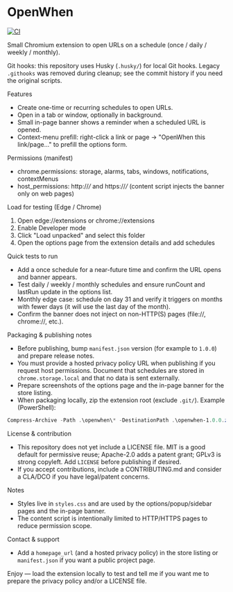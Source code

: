 
OpenWhen
========

[![CI](https://github.com/dennymarcels/OpenWhen/actions/workflows/ci.yml/badge.svg)](https://github.com/dennymarcels/OpenWhen/actions/workflows/ci.yml)

Small Chromium extension to open URLs on a schedule (once / daily / weekly / monthly).

Git hooks: this repository uses Husky (`.husky/`) for local Git hooks. Legacy `.githooks` was removed during cleanup; see the commit history if you need the original scripts.

Features
- Create one-time or recurring schedules to open URLs.
- Open in a tab or window, optionally in background.
- Small in-page banner shows a reminder when a scheduled URL is opened.
- Context-menu prefill: right-click a link or page -> "OpenWhen this link/page..." to prefill the options form.

Permissions (manifest)
- chrome.permissions: storage, alarms, tabs, windows, notifications, contextMenus
- host_permissions: http://*/* and https://*/* (content script injects the banner only on web pages)

Load for testing (Edge / Chrome)
1. Open edge://extensions or chrome://extensions
2. Enable Developer mode
3. Click "Load unpacked" and select this folder
4. Open the options page from the extension details and add schedules

Quick tests to run
- Add a once schedule for a near-future time and confirm the URL opens and banner appears.
- Test daily / weekly / monthly schedules and ensure runCount and lastRun update in the options list.
- Monthly edge case: schedule on day 31 and verify it triggers on months with fewer days (it will use the last day of the month).
- Confirm the banner does not inject on non-HTTP(S) pages (file://, chrome://, etc.).

Packaging & publishing notes
- Before publishing, bump `manifest.json` version (for example to `1.0.0`) and prepare release notes.
- You must provide a hosted privacy policy URL when publishing if you request host permissions. Document that schedules are stored in `chrome.storage.local` and that no data is sent externally.
- Prepare screenshots of the options page and the in-page banner for the store listing.
- When packaging locally, zip the extension root (exclude `.git/`). Example (PowerShell):

```powershell
Compress-Archive -Path .\openwhen\* -DestinationPath .\openwhen-1.0.0.zip -Force
```

License & contribution
- This repository does not yet include a LICENSE file. MIT is a good default for permissive reuse; Apache-2.0 adds a patent grant; GPLv3 is strong copyleft. Add `LICENSE` before publishing if desired.
- If you accept contributions, include a CONTRIBUTING.md and consider a CLA/DCO if you have legal/patent concerns.

Notes
- Styles live in `styles.css` and are used by the options/popup/sidebar pages and the in-page banner.
- The content script is intentionally limited to HTTP/HTTPS pages to reduce permission scope.

Contact & support
- Add a `homepage_url` (and a hosted privacy policy) in the store listing or `manifest.json` if you want a public project page.

Enjoy — load the extension locally to test and tell me if you want me to prepare the privacy policy and/or a LICENSE file.

